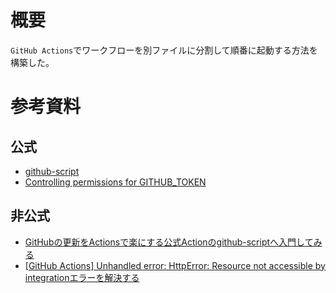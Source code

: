 # 概要
`GitHub Actions`でワークフローを別ファイルに分割して順番に起動する方法を構築した。


# 参考資料
## 公式
- [github-script](https://github.com/actions/github-script?tab=readme-ov-file)
- [Controlling permissions for GITHUB_TOKEN](https://docs.github.com/en/actions/writing-workflows/choosing-what-your-workflow-does/controlling-permissions-for-github_token)

## 非公式
- [GitHubの更新をActionsで楽にする公式Actionのgithub-scriptへ入門してみる](https://dev.classmethod.jp/articles/github-script-first-contact/)
- [[GitHub Actions] Unhandled error: HttpError: Resource not accessible by integrationエラーを解決する](https://qiita.com/nakamasato/items/6ce8ae18617b4c82b83b)